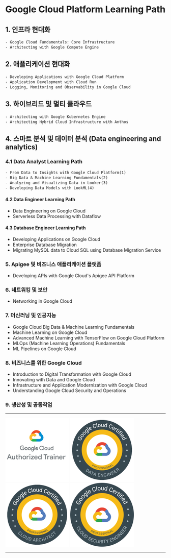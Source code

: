 # Google Cloud Platform Learning Path

## 1. 인프라 현대화

    - Google Cloud Fundamentals: Core Infrastructure
    - Architecting with Google Compute Engine

## 2. 애플리케이션 현대화

    - Developing Applications with Google Cloud Platform
    - Application Development with Cloud Run
    - Logging, Monitoring and Observability in Google Cloud

## 3. 하이브리드 및 멀티 클라우드

    - Architecting with Google Kubernetes Engine
    - Architecting Hybrid Cloud Infrastructure with Anthos

## 4. 스마트 분석 및 데이터 분석 (Data engineering and analytics)

### 4.1 Data Analyst Learning Path

    - From Data to Insights with Google Cloud Platform(1)
    - Big Data & Machine Learning Fundamentals(2)
    - Analyzing and Visualizing Data in Looker(3)
    - Developing Data Models with LookML(4)

#### 4.2 Data Engineer Learning Path

- Data Engineering on Google Cloud
- Serverless Data Processing with Dataflow

#### 4.3 Database Engineer Learning Path

- Developing Applications on Google Cloud
- Enterprise Database Migration
- Migrating MySQL data to Cloud SQL using Database Migration Service

### 5. Apigee 및 비즈니스 애플리케이션 플랫폼

- Developing APIs with Google Cloud's Apigee API Platform

### 6. 네트워킹 및 보안

- Networking in Google Cloud

### 7. 머신러닝 및 인공지능

- Google Cloud Big Data & Machine Learning Fundamentals
- Machine Learning on Google Cloud
- Advanced Machine Learning with TensorFlow on Google Cloud Platform
- MLOps (Machine Learning Operations) Fundamentals
- ML Pipelines on Google Cloud

### 8. 비즈니스를 위한 Google Cloud

- Introduction to Digital Transformation with Google Cloud
- Innovating with Data and Google Cloud
- Infrastructure and Application Modernization with Google Cloud
- Understanding Google Cloud Security and Operations

### 9. 생산성 및 공동작업

---

![GCP Trainer](Z1.Etc/Certifications/gcp_instructor_thumb.png)
![GCP DE](Z1.Etc/Certifications/gcp_data_engineer_thumb.png)
![GCP CAP](Z1.Etc/Certifications/gcp_cloud_architect_thumb.png)
![GCP SE](Z1.Etc/Certifications/gcp_security_engineer_thumb.png)

---
